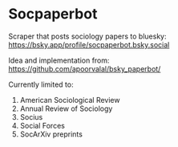 # Socpaperbot

Scraper that posts sociology papers to bluesky: https://bsky.app/profile/socpaperbot.bsky.social

Idea and implementation from: https://github.com/apoorvalal/bsky_paperbot/


Currently limited to: 

1) American Sociological Review
2) Annual Review of Sociology
3) Socius
4) Social Forces
5) SocArXiv preprints
